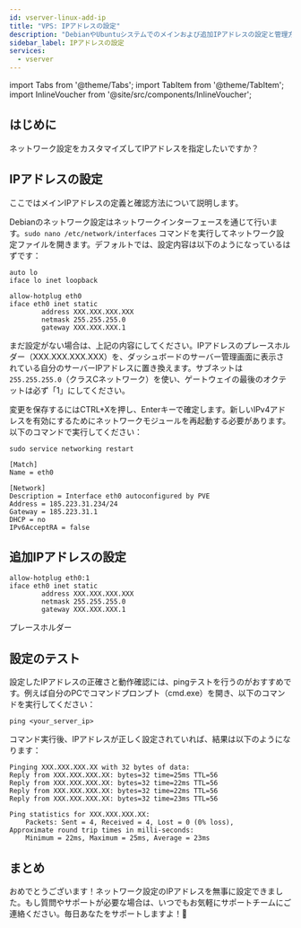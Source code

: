 ```yaml
---
id: vserver-linux-add-ip
title: "VPS: IPアドレスの設定"
description: "DebianやUbuntuシステムでのメインおよび追加IPアドレスの設定と管理方法を学び、ネットワーク設定を最適化しよう → 今すぐ詳しく見る"
sidebar_label: IPアドレスの設定
services:
  - vserver
---
```


import Tabs from '@theme/Tabs';
import TabItem from '@theme/TabItem';
import InlineVoucher from '@site/src/components/InlineVoucher';

## はじめに

ネットワーク設定をカスタマイズしてIPアドレスを指定したいですか？

<InlineVoucher />

## IPアドレスの設定

ここではメインIPアドレスの定義と確認方法について説明します。

<Tabs>
  <TabItem value="debian" label="Debian" default>

Debianのネットワーク設定はネットワークインターフェースを通じて行います。`sudo nano /etc/network/interfaces` コマンドを実行してネットワーク設定ファイルを開きます。デフォルトでは、設定内容は以下のようになっているはずです：

```
auto lo
iface lo inet loopback

allow-hotplug eth0
iface eth0 inet static
        address XXX.XXX.XXX.XXX
        netmask 255.255.255.0
        gateway XXX.XXX.XXX.1
```

まだ設定がない場合は、上記の内容にしてください。IPアドレスのプレースホルダー（XXX.XXX.XXX.XXX）を、ダッシュボードのサーバー管理画面に表示されている自分のサーバーIPアドレスに置き換えます。サブネットは `255.255.255.0`（クラスCネットワーク）を使い、ゲートウェイの最後のオクテットは必ず「1」にしてください。

変更を保存するにはCTRL+Xを押し、Enterキーで確定します。新しいIPv4アドレスを有効にするためにネットワークモジュールを再起動する必要があります。以下のコマンドで実行してください：

```
sudo service networking restart
```

  </TabItem>
  <TabItem value="ubuntu" label="Ubuntu">

```
[Match]
Name = eth0

[Network]
Description = Interface eth0 autoconfigured by PVE
Address = 185.223.31.234/24
Gateway = 185.223.31.1
DHCP = no
IPv6AcceptRA = false
```

 </TabItem>
</Tabs>

## 追加IPアドレスの設定
<Tabs>
  <TabItem value="debian" label="Debian" default>

```
allow-hotplug eth0:1
iface eth0 inet static
        address XXX.XXX.XXX.XXX
        netmask 255.255.255.0
        gateway XXX.XXX.XXX.1
```

  </TabItem>
  <TabItem value="ubuntu" label="Ubuntu">

   プレースホルダー

</TabItem>
</Tabs>

## 設定のテスト
設定したIPアドレスの正確さと動作確認には、pingテストを行うのがおすすめです。例えば自分のPCでコマンドプロンプト（cmd.exe）を開き、以下のコマンドを実行してください：

```
ping <your_server_ip>
```

コマンド実行後、IPアドレスが正しく設定されていれば、結果は以下のようになります：

```
Pinging XXX.XXX.XXX.XX with 32 bytes of data:
Reply from XXX.XXX.XXX.XX: bytes=32 time=25ms TTL=56
Reply from XXX.XXX.XXX.XX: bytes=32 time=22ms TTL=56
Reply from XXX.XXX.XXX.XX: bytes=32 time=22ms TTL=56
Reply from XXX.XXX.XXX.XX: bytes=32 time=23ms TTL=56

Ping statistics for XXX.XXX.XXX.XX:
    Packets: Sent = 4, Received = 4, Lost = 0 (0% loss),
Approximate round trip times in milli-seconds:
    Minimum = 22ms, Maximum = 25ms, Average = 23ms
```

## まとめ

おめでとうございます！ネットワーク設定のIPアドレスを無事に設定できました。もし質問やサポートが必要な場合は、いつでもお気軽にサポートチームにご連絡ください。毎日あなたをサポートしますよ！🙂

<InlineVoucher />